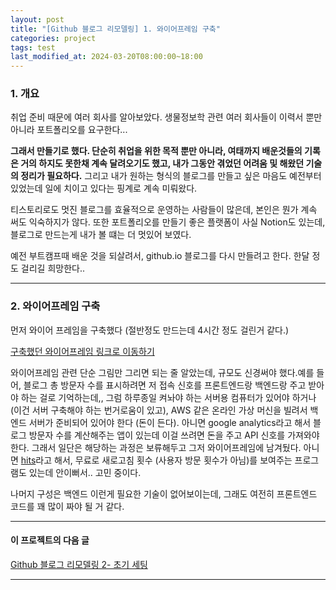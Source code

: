 ```yaml
---
layout: post
title: "[Github 블로그 리모델링] 1. 와이어프레임 구축"
categories: project
tags: test
last_modified_at: 2024-03-20T08:00:00~18:00
---
```



### 1. 개요   

취업 준비 때문에 여러 회사를 알아보았다. 생물정보학 관련 여러 회사들이 이력서 뿐만 아니라 포트폴리오를 요구한다... 

**그래서 만들기로 했다. 단순히 취업을 위한 목적 뿐만 아니라, 여태까지 배운것들의 기록은 거의 하지도 못한채 계속 달려오기도 했고, 내가 그동안 겪었던 어려움 및 해왔던 기술의 정리가 필요하다.** 그리고 내가 원하는 형식의 블로그를 만들고 싶은 마음도 예전부터 있었는데 일에 치이고 있다는 핑계로 계속 미뤄왔다.

티스토리로도 멋진 블로그를 효율적으로 운영하는 사람들이 많은데, 본인은 뭔가 계속 써도 익숙하지가 않다. 또한 포트폴리오를 만들기 좋은 플랫폼이 사실 Notion도 있는데, 블로그로 만드는게 내가 볼 떄는 더 멋있어 보였다. 

예전 부트캠프때 배운 것을 되살려서, github.io 블로그를 다시 만들려고 한다. 한달 정도 걸리길 희망한다.. 
 
---  

### 2. 와이어프레임 구축  

먼저 와이어 프레임을 구축했다 (절반정도 만드는데 4시간 정도 걸린거 같다.) 

[구축했던 와이어프레임 링크로 이동하기](https://www.figma.com/file/aiXo8QPrCS9tobL07GAPr7/Untitled?type=design&node-id=0-1&mode=design&t=wNpWMvtzpIAU6ybo-0)


와이어프레임 관련 단순 그림만 그리면 되는 줄 알았는데, 규모도 신경써야 했다.예를 들어, 블로그 총 방문자 수를 표시하려면 저 접속 신호를 프론트엔드랑 백엔드랑 주고 받아야 하는 걸로 기억하는데,, 그럼 하루종일 켜놔야 하는 서버용 컴퓨터가 있어야 하거나 (이건 서버 구축해야 하는 번거로움이 있고), AWS 같은 온라인 가상 머신을 빌려서 백엔드 서버가 준비되어 있어야 한다 (돈이 든다). 아니면 google analytics라고 해서 블로그 방문자 수를 계산해주는 앱이 있는데 이걸 쓰려면 돈을 주고 API 신호를 가져와야 한다. 그래서 일단은 해당하는 과정은 보류해두고 그저 와이어프레임에 남겨뒀다. 아니면 [hits](https://hits.seeyoufarm.com/)라고 해서, 무료로 새로고침 횟수 (사용자 방문 횟수가 아님)를 보여주는 프로그램도 있는데 안이뻐서.. 고민 중이다.  

나머지 구성은 백엔드 이런게 필요한 기술이 없어보이는데, 그래도 여전히 프론트엔드 코드를 꽤 많이 짜야 될 거 같다.  

---  

#### 이 프로젝트의 다음 글
[Github 블로그 리모델링 2- 초기 세팅](https://rlagksqls17.github.io/project/2024/03/27/github2.html)

---  